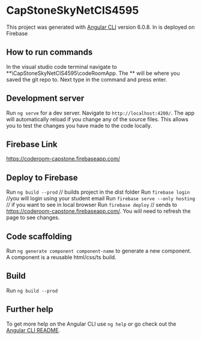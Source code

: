 # CapStoneSkyNetCIS4595

This project was generated with [Angular CLI](https://github.com/angular/angular-cli) version 6.0.8. In is deployed on Firebase

## How to run commands

In the visual studio code terminal navigate to **\CapStoneSkyNetCIS4595\codeRoomApp. The ** will be where you saved the git repo to. Next type in the command and press enter.

## Development server

Run `ng serve` for a dev server. Navigate to `http://localhost:4200/`. The app will automatically reload if you change any of the source files. This allows you to test the changes you have made to the code locally. 

## Firebase Link

https://coderoom-capstone.firebaseapp.com/

## Deploy to Firebase

Run `ng build --prod` // builds project in the dist folder
Run `firebase login` //you will login using your student email
Run `firebase serve --only hosting`  // if you want to see in local browser
Run `firebase deploy`  // sends to https://coderoom-capstone.firebaseapp.com/. You will need to refresh the page to see changes.

## Code scaffolding

Run `ng generate component component-name` to generate a new component. A component is a reusable html/css/ts build.

## Build

Run `ng build --prod` 

## Further help

To get more help on the Angular CLI use `ng help` or go check out the [Angular CLI README](https://github.com/angular/angular-cli/blob/master/README.md).
